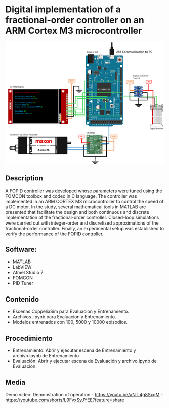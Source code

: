 
<h1> Digital implementation of a fractional-order controller on an ARM Cortex M3 microcontroller </h1>

![Zona de trabajo](https://github.com/RogerSgo/FOPIDuC/blob/main/Screenshot%202024-07-21%20170346.png)
<h2> Description </h2>

A FOPID controller was developed whose parameters were tuned using the FOMCON toolbox and coded in C language. The controller was implemented in an ARM CORTEX M3 microcontroller to control the speed of a DC motor. In the study, several mathematical tools in MATLAB are presented that facilitate the design and both continuous and discrete implementation of the fractional-order controller. Closed-loop simulations were carried out with integer-order and discretized approximations of the fractional-order controller. Finally, an experimental setup was established to verify the performance of the FOPID controller.
<h2> Software: </h2>

- MATLAB
- LabVIEW
- Atmel Studio 7
- FOMCON
- PID Tuner
<h2> Contenido </h2>

- Escenas CoppeliaSim para Evaluacion y Entrenamiento.
- Archivos .ipynb para Evaluacion y Entrenamiento.
- Modelos entrenados con 100, 5000 y 10000 episodios.
<h2> Procedimiento </h2>

- Entrenamiento: Abrir y ejecutar escena de Entrenamiento y archivo.ipynb de Entrenamiento
- Evaluación: Abrir y ejecutar escena de Evaluación y archivo.ipynb de Evaluacion.
<h2> Media </h2>

Demo video: Demonstration of operation - https://youtu.be/aNTi4g8SxgM - https://youtube.com/shorts/L9FvxSyJYEE?feature=share
